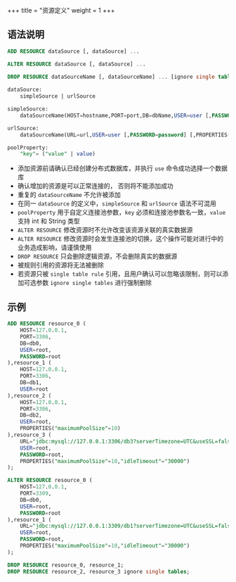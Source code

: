+++
title = "资源定义"
weight = 1
+++

## 语法说明

```sql
ADD RESOURCE dataSource [, dataSource] ...

ALTER RESOURCE dataSource [, dataSource] ...
    
DROP RESOURCE dataSourceName [, dataSourceName] ... [ignore single tables]

dataSource:
    simpleSource | urlSource

simpleSource:
    dataSourceName(HOST=hostname,PORT=port,DB=dbName,USER=user [,PASSWORD=password] [,PROPERTIES(poolProperty [,poolProperty]) ...])

urlSource:
    dataSourceName(URL=url,USER=user [,PASSWORD=password] [,PROPERTIES(poolProperty [,poolProperty]) ...])

poolProperty:
    "key"= ("value" | value)
```

- 添加资源前请确认已经创建分布式数据库，并执行 `use` 命令成功选择一个数据库
- 确认增加的资源是可以正常连接的， 否则将不能添加成功
- 重复的 `dataSourceName` 不允许被添加
- 在同一 `dataSource` 的定义中，`simpleSource` 和 `urlSource` 语法不可混用
- `poolProperty` 用于自定义连接池参数，`key` 必须和连接池参数名一致，`value` 支持 int 和 String 类型
- `ALTER RESOURCE` 修改资源时不允许改变该资源关联的真实数据源
- `ALTER RESOURCE` 修改资源时会发生连接池的切换，这个操作可能对进行中的业务造成影响，请谨慎使用
- `DROP RESOURCE` 只会删除逻辑资源，不会删除真实的数据源
- 被规则引用的资源将无法被删除
- 若资源只被 `single table rule` 引用，且用户确认可以忽略该限制，则可以添加可选参数 `ignore single tables` 进行强制删除

## 示例

```sql
ADD RESOURCE resource_0 (
    HOST=127.0.0.1,
    PORT=3306,
    DB=db0,
    USER=root,
    PASSWORD=root
),resource_1 (
    HOST=127.0.0.1,
    PORT=3306,
    DB=db1,
    USER=root
),resource_2 (
    HOST=127.0.0.1,
    PORT=3306,
    DB=db2,
    USER=root,
    PROPERTIES("maximumPoolSize"=10)
),resource_3 (
    URL="jdbc:mysql://127.0.0.1:3306/db3?serverTimezone=UTC&useSSL=false",
    USER=root,
    PASSWORD=root,
    PROPERTIES("maximumPoolSize"=10,"idleTimeout"="30000")
);

ALTER RESOURCE resource_0 (
    HOST=127.0.0.1,
    PORT=3309,
    DB=db0,
    USER=root,
    PASSWORD=root
),resource_1 (
    URL="jdbc:mysql://127.0.0.1:3309/db1?serverTimezone=UTC&useSSL=false",
    USER=root,
    PASSWORD=root,
    PROPERTIES("maximumPoolSize"=10,"idleTimeout"="30000")
);

DROP RESOURCE resource_0, resource_1;
DROP RESOURCE resource_2, resource_3 ignore single tables;
```
